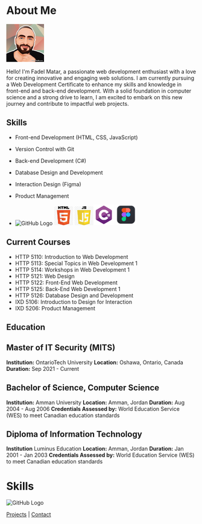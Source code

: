 # About Me

<link rel="stylesheet" href=/styles/style.css>
<img src="./images/me.jpg" alt="my photo" width="100">


Hello! I'm Fadel Matar, a passionate web development enthusiast with a love for creating innovative and engaging web solutions. I am currently pursuing a Web Development Certificate to enhance my skills and knowledge in front-end and back-end development. With a solid foundation in computer science and a strong drive to learn, I am excited to embark on this new journey and contribute to impactful web projects.

## Skills
- Front-end Development (HTML, CSS, JavaScript)
- Version Control with Git
- Back-end Development (C#)
- Database Design and Development
- Interaction Design (Figma)
- Product Management

- <img src="https://github.githubassets.com/images/modules/logos_page/GitHub-Mark.png" alt="GitHub Logo" width="50" height="50"> <img src="./images/html.png" alt="HTML logo" height="50"> <img src="./images/js.png" alt="JavaScript logo" width="50"><img src="./images/csharp.png" alt="c# logo" width="55"> <img src="./images/figma.png" alt="figma logo" width="55">



## Current Courses
- HTTP 5110: Introduction to Web Development
- HTTP 5113: Special Topics in Web Development 1
- HTTP 5114: Workshops in Web Development 1
- HTTP 5121: Web Design
- HTTP 5122: Front-End Web Development
- HTTP 5125: Back-End Web Development 1
- HTTP 5126: Database Design and Development
- IXD 5106: Introduction to Design for Interaction
- IXD 5206: Product Management

## Education

## Master of IT Security (MITS)
**Institution:** OntarioTech University
**Location:** Oshawa, Ontario, Canada
**Duration:** Sep 2021 - Current

## Bachelor of Science, Computer Science
**Institution:** Amman University
**Location:** Amman, Jordan
**Duration:** Aug 2004 - Aug 2006
**Credentials Assessed by:** World Education Service (WES) to meet Canadian education standards

## Diploma of Information Technology
**Institution** Luminus Education
**Location:** Amman, Jordan
**Duration:** Jan 2001 - Jan 2003
**Credentials Assessed by:** World Education Service (WES) to meet Canadian education standards

# Skills

![GitHub Logo](https://github.githubassets.com/images/modules/logos_page/GitHub-Mark.png)



[Projects](projects.md) | [Contact](contact.md)
